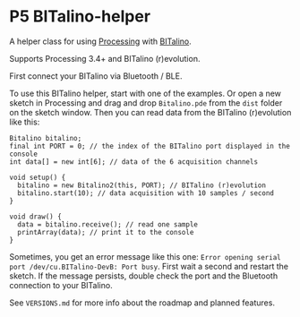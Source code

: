 # P5 BITalino-helper

A helper class for using [Processing](https://processing.org) with [BITalino](http://bitalino.com/en/).

Supports Processing 3.4+ and BITalino (r)evolution.

First connect your BITalino via Bluetooth / BLE.

To use this BITalino helper, start with one of the examples. Or open a new sketch in Processing and drag and drop `Bitalino.pde` from the `dist` folder on the sketch window. Then you can read data from the BITalino (r)evolution like this:

```
Bitalino bitalino;
final int PORT = 0; // the index of the BITalino port displayed in the console
int data[] = new int[6]; // data of the 6 acquisition channels

void setup() {
  bitalino = new Bitalino2(this, PORT); // BITalino (r)evolution
  bitalino.start(10); // data acquisition with 10 samples / second
}

void draw() {
  data = bitalino.receive(); // read one sample
  printArray(data); // print it to the console
}
```

Sometimes, you get an error message like this one: `Error opening serial port /dev/cu.BITalino-DevB: Port busy`. First wait a second and restart the sketch. If the message persists, double check the port and the Bluetooth connection to your BITalino.

See `VERSIONS.md` for more info about the roadmap and planned features.
